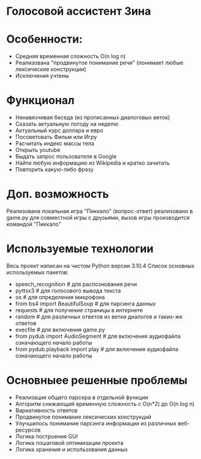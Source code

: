 # Голосовой ассистент Зина
# Особенности:
- Средняя временная сложность O(n log n)
- Реализована "продвинутое понимание речи" (понимает любые лексические конструкции)
- Исключения учтены 
# Функционал 
- Ненавязчивая беседа (из прописанных диалоговых веток)
- Сказать актуальную погоду на неделю
- Актуальный курс доллара и евро
- Посоветовать Фильм или Игру 
- Расчитать индекс массы тела 
- Открыть youtube
- Выдать запрос пользователя в Google 
- Найти любую информацию из Wikipedia и кратко зачитать
- Повторить какую-либо фразу 
# Доп. возможность 
Реализована локальная игра "Пиккало" (вопрос-ответ) реализовано в game.py 
для совместной игры с друзьями, вызов игры производится командой "Пиккало"
# Используемые технологии
Весь проект написан на чистом Python версии 3.10.4 
Список основных используемых пакетов: 
- speech_recognition # для распознования речи 
- pyttsx3 # для голосового вывода текста  
- os # для определения микрофона
- from bs4 import BeautifulSoup # для парсинга данных 
- requests # для получение страницы в интернете 
- random # для различных ответов из ветки диалогов и таких-же ответов 
- execfile # для включения game.py 
- from pydub import AudioSegment # для включения аудиофайла означающего начало работы
- from pydub.playback import play # для включения аудиофайла означающего начало работы
# Основныее решенные проблемы 
- Реализация общего парсера в отдельной функции 
- Алгоритм снижающий временную сложность с O(n*2) до O(n log n)
- Вариативность ответов
- Продвинутое понимание лексических конструкций
- Улучшилось понимание парсинга информации из различных веб-ресурсов
- Логика построения GUI 
- Логика пошаговой оптимизации проекта 
- Логика хранения и использования данных
